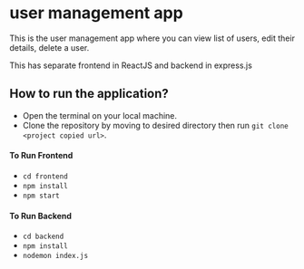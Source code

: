 # user management app
This is the user management app where you can view list of users, edit their details, delete a user.

This has separate frontend in ReactJS and backend in express.js

## How to run the application?

- Open the terminal on your local machine.
- Clone the repository by moving to desired directory then run `git clone <project copied url>`.

#### To Run Frontend

- `cd frontend`
- `npm install`
- `npm start`

#### To Run Backend

- `cd backend`
- `npm install`
- `nodemon index.js`
